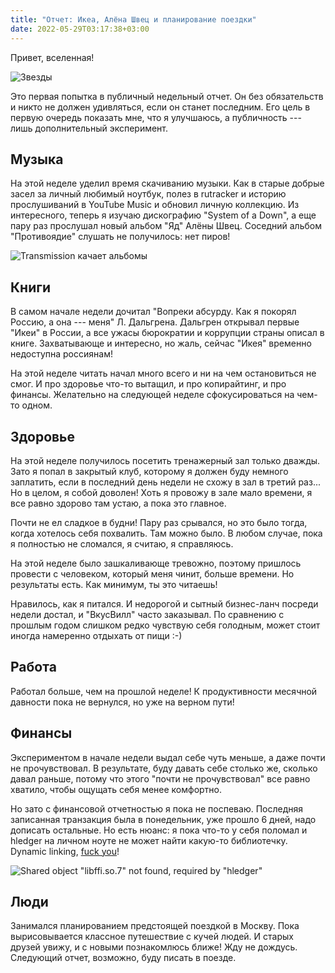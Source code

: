 ```yaml
---
title: "Отчет: Икеа, Алёна Швец и планирование поездки"
date: 2022-05-29T03:17:38+03:00
---
```


Привет, вселенная!

![Звезды](stars.webp)

Это первая попытка в публичный недельный отчет. Он без обязательств и никто не
должен удивляться, если он станет последним. Его цель в первую очередь показать
мне, что я улучшаюсь, а публичность --- лишь дополнительный эксперимент.

## Музыка

На этой неделе уделил время скачиванию музыки. Как в старые добрые засел за
личный любимый ноутбук, полез в rutracker и историю прослушиваний в YouTube
Music и обновил личную коллекцию. Из интересного, теперь я изучаю дискографию
"System of a Down", а еще пару раз прослушал новый альбом "Яд" Алёны Швец.
Соседний альбом "Противоядие" слушать не получилось: нет пиров!

![Transmission качает альбомы](transmission.webp)

## Книги

В самом начале недели дочитал "Вопреки абсурду. Как я покорял Россию, а она ---
меня" Л. Дальгрена. Дальгрен открывал первые "Икеи" в России, а все ужасы
бюрократии и коррупции страны описал в книге. Захватывающе и интересно, но
жаль, сейчас "Икея" временно недоступна россиянам!

На этой неделе читать начал много всего и ни на чем остановиться не смог. И про
здоровье что-то вытащил, и про копирайтинг, и про финансы. Желательно на
следующей неделе сфокусироваться на чем-то одном.

## Здоровье

На этой неделе получилось посетить тренажерный зал только дважды. Зато я попал
в закрытый клуб, которому я должен буду немного заплатить, если в последний
день недели не схожу в зал в третий раз... Но в целом, я собой доволен! Хоть я
провожу в зале мало времени, я все равно здорово там устаю, а пока это главное.

Почти не ел сладкое в будни! Пару раз срывался, но это было тогда, когда
хотелось себя похвалить. Там можно было. В любом случае, пока я полностью не
сломался, я считаю, я справляюсь.

На этой неделе было зашкаливающе тревожно, поэтому пришлось провести с
человеком, который меня чинит, больше времени. Но результаты есть. Как минимум,
ты это читаешь!

Нравилось, как я питался. И недорогой и сытный бизнес-ланч посреди недели
достал, и "ВкусВилл" часто заказывал. По сравнению с прошлым годом слишком
редко чувствую себя голодным, может стоит иногда намеренно отдыхать от пищи :-)

## Работа

Работал больше, чем на прошлой неделе! К продуктивности месячной давности пока
не вернулся, но уже на верном пути!

## Финансы

Экспериментом в начале недели выдал себе чуть меньше, а даже почти не
прочувствовал. В результате, буду давать себе столько же, сколько давал раньше,
потому что этого "почти не прочувствовал" все равно хватило, чтобы ощущать себя
менее комфортно.

Но зато с финансовой отчетностью я пока не поспеваю. Последняя записанная
транзакция была в понедельник, уже прошло 6 дней, надо дописать остальные. Но
есть нюанс: я пока что-то у себя поломал и hledger на личном ноуте не может
найти какую-то библиотечку. Dynamic linking, [fuck
you](http://harmful.cat-v.org/software/dynamic-linking/)!

![Shared object "libffi.so.7" not found, required by "hledger"](hledger-fails.webp)

## Люди

Занимался планированием предстоящей поездкой в Москву. Пока вырисовывается
классное путешествие с кучей людей. И старых друзей увижу, и с новыми
познакомлюсь ближе! Жду не дождусь. Следующий отчет, возможно, буду писать в
поезде.
